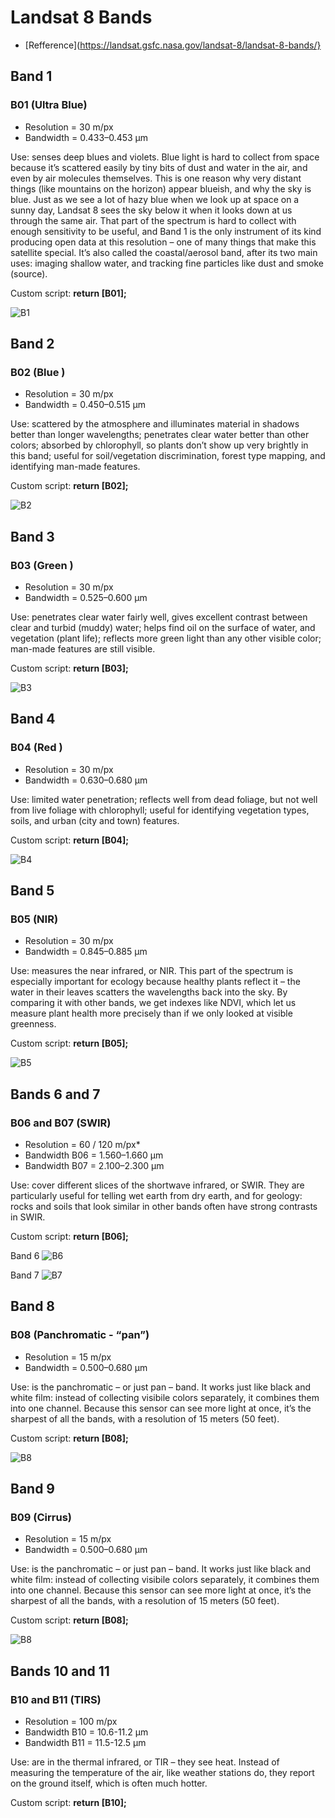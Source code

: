 # Landsat 8 Bands

 - [Refference](https://landsat.gsfc.nasa.gov/landsat-8/landsat-8-bands/}

## Band 1

### B01 (Ultra Blue)

- Resolution = 30 m/px
- Bandwidth = 0.433–0.453 µm

Use: senses deep blues and violets. Blue light is hard to collect from space because it’s scattered easily by tiny bits of dust and water in the air, and even by air molecules themselves. This is one reason why very distant things (like mountains on the horizon) appear blueish, and why the sky is blue. Just as we see a lot of hazy blue when we look up at space on a sunny day, Landsat 8 sees the sky below it when it looks down at us through the same air. That part of the spectrum is hard to collect with enough sensitivity to be useful, and Band 1 is the only instrument of its kind producing open data at this resolution – one of many things that make this satellite special. It’s also called the coastal/aerosol band, after its two main uses: imaging shallow water, and tracking fine particles like dust and smoke (source).

Custom script: **return [B01];**

![B1](fig/fig1.jpg)

## Band 2

### B02 (Blue )

- Resolution = 30 m/px
- Bandwidth = 0.450–0.515 µm

Use: scattered by the atmosphere and illuminates material in shadows better than longer wavelengths; penetrates clear water better than other colors; absorbed by chlorophyll, so plants don’t show up very brightly in this band; useful for soil/vegetation discrimination, forest type mapping, and identifying man-made features.

Custom script: **return [B02];**

![B2](fig/fig2.jpg)

## Band 3

### B03 (Green )

- Resolution = 30 m/px
- Bandwidth = 0.525–0.600 µm

Use: penetrates clear water fairly well, gives excellent contrast between clear and turbid (muddy) water; helps find oil on the surface of water, and vegetation (plant life); reflects more green light than any other visible color; man-made features are still visible.

Custom script: **return [B03];**

![B3](fig/fig3.jpg)

## Band 4

### B04 (Red )

- Resolution = 30 m/px
- Bandwidth = 0.630–0.680 µm

Use: limited water penetration; reflects well from dead foliage, but not well from live foliage with chlorophyll; useful for identifying vegetation types, soils, and urban (city and town) features.

Custom script: **return [B04];**

![B4](fig/fig4.jpg)

## Band 5

### B05 (NIR)

- Resolution = 30 m/px
- Bandwidth = 0.845–0.885 µm

Use: measures the near infrared, or NIR. This part of the spectrum is especially important for ecology because healthy plants reflect it – the water in their leaves scatters the wavelengths back into the sky. By comparing it with other bands, we get indexes like NDVI, which let us measure plant health more precisely than if we only looked at visible greenness.

Custom script: **return [B05];**

![B5](fig/fig5.jpg)

## Bands 6 and 7

### B06 and B07 (SWIR)

- Resolution = 60 / 120 m/px*
- Bandwidth B06 = 1.560–1.660 µm
- Bandwidth B07 = 2.100–2.300 µm

Use: cover different slices of the shortwave infrared, or SWIR. They are particularly useful for telling wet earth from dry earth, and for geology: rocks and soils that look similar in other bands often have strong contrasts in SWIR.

Custom script: **return [B06];**

Band 6
![B6](fig/fig6.jpg)

Band 7
![B7](fig/fig7.jpg)

## Band 8

### B08 (Panchromatic - “pan”)

- Resolution = 15 m/px
- Bandwidth = 0.500–0.680 µm

Use: is the panchromatic – or just pan – band. It works just like black and white film: instead of collecting visibile colors separately, it combines them into one channel. Because this sensor can see more light at once, it’s the sharpest of all the bands, with a resolution of 15 meters (50 feet).

Custom script: **return [B08];**

![B8](fig/fig8.jpg)

## Band 9

### B09 (Cirrus)

- Resolution = 15 m/px
- Bandwidth = 0.500–0.680 µm

Use: is the panchromatic – or just pan – band. It works just like black and white film: instead of collecting visibile colors separately, it combines them into one channel. Because this sensor can see more light at once, it’s the sharpest of all the bands, with a resolution of 15 meters (50 feet).

Custom script: **return [B08];**

![B8](fig/fig8.jpg)

## Bands 10 and 11

### B10 and B11 (TIRS)

- Resolution = 100 m/px
- Bandwidth B10 = 10.6-11.2 µm
- Bandwidth B11 = 11.5-12.5 µm

Use: are in the thermal infrared, or TIR – they see heat. Instead of measuring the temperature of the air, like weather stations do, they report on the ground itself, which is often much hotter.

Custom script: **return [B10];**




